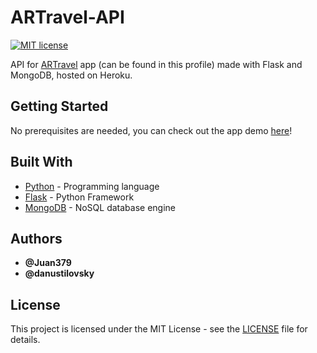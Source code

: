 # ARTravel-API

[![MIT license](https://img.shields.io/badge/License-MIT-blue.svg)](https://mit-license.org/)

API for [ARTravel](https://github.com/juansjimenez/ARTravel) app (can be found in this profile) made with Flask and MongoDB, hosted on Heroku.

## Getting Started

No prerequisites are needed, you can check out the app demo [here](https://artravel-api.herokuapp.com/)!

## Built With

* [Python](https://www.python.org/) - Programming language
* [Flask](https://flask.palletsprojects.com/en/1.1.x/) - Python Framework
* [MongoDB](https://www.mongodb.com/) - NoSQL database engine

## Authors

* **@Juan379** 
* **@danustilovsky**

## License

This project is licensed under the MIT License - see the [LICENSE](LICENSE) file for details.
